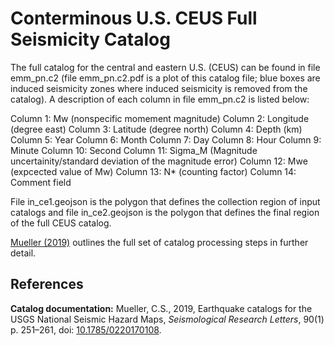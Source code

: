 # Conterminous U.S. CEUS Full Seismicity Catalog

The full catalog for the central and eastern U.S. (CEUS) can be found in file emm_pn.c2
(file emm_pn.c2.pdf is a plot of this catalog file; blue boxes are induced seismicity zones
where induced seismicity is removed from the catalog). A description of each column in file
emm_pn.c2 is listed below:

Column 1: Mw (nonspecific momement magnitude)
Column 2: Longitude (degree east)
Column 3: Latitude (degree north)
Column 4: Depth (km)
Column 5: Year
Column 6: Month
Column 7: Day
Column 8: Hour
Column 9: Minute
Column 10: Second
Column 11: Sigma_M (Magnitude uncertainity/standard deviation of the magnitude error)
Column 12: Mwe (expcected value of Mw)
Column 13: N* (counting factor)
Column 14: Comment field


File in_ce1.geojson is the polygon that defines the collection region of input catalogs
and file in_ce2.geojson is the polygon that defines the final region of the full CEUS
catalog.

[Mueller (2019)][1] outlines the full set of catalog processing steps in further detail. 

## References

**Catalog documentation:**  Mueller, C.S., 2019, Earthquake catalogs for the USGS National 
Seismic Hazard Maps, _Seismological Research Letters_, 90(1) p. 251–261, doi: [10.1785/0220170108][1].

[1]: https://doi.org/10.1785/0220170108
